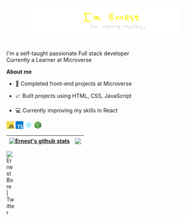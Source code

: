 <p align="center"><img width="80%" alt="Hello, I'm Ernest. I am improving on my skills currently" src="./assets/gh-readme-header.png" /></a></p>

<br />

I'm a self-taught passionate Full stack developer <br>
Currently a Learner at Microverse

**About me**

- 💼 Completed front-end projects at Microverse

- 📈 Built projects using HTML, CSS, JavaScript

- 💻 Currently improving my skills in React

<code><img height="20" alt="javascript" src="https://raw.githubusercontent.com/github/explore/80688e429a7d4ef2fca1e82350fe8e3517d3494d/topics/javascript/javascript.png"></code>
<code><img height="20" alt="typescript" src="https://raw.githubusercontent.com/github/explore/80688e429a7d4ef2fca1e82350fe8e3517d3494d/topics/typescript/typescript.png"></code>
<code><img height="20" alt="react" src="https://raw.githubusercontent.com/github/explore/80688e429a7d4ef2fca1e82350fe8e3517d3494d/topics/react/react.png"></code>
<code><img height="20" alt="nodejs" src="https://raw.githubusercontent.com/github/explore/80688e429a7d4ef2fca1e82350fe8e3517d3494d/topics/nodejs/nodejs.png"></code>

| <a href="https://github.com/anuraghazra/github-readme-stats"><img align="center" src="https://github-readme-stats.vercel.app/api?username=ernestkorir&show_icons=true&include_all_commits=true&theme=buefy&hide_border=true" alt="Ernest's github stats" /></a> | <a href="https://github.com/ernestkorir/github-readme-stats"><img align="center" src="https://github-readme-stats.vercel.app/api/top-langs/?username=ernestkorir&layout=compact&theme=buefy&hide_border=true" /></a> |
| --------------------------------------------------------------------------------------------------------------------------------------------------------------------------------------------------------------------------------------------------------------- | -------------------------------------------------------------------------------------------------------------------------------------------------------------------------------------------------------------------- |

<a href="https://twitter.com/ernestbore3">
  <img align="left" alt="Ernest Bore | Twitter" width="21px" src="https://raw.githubusercontent.com/anuraghazra/anuraghazra/master/assets/twitter.svg" />
</a>
